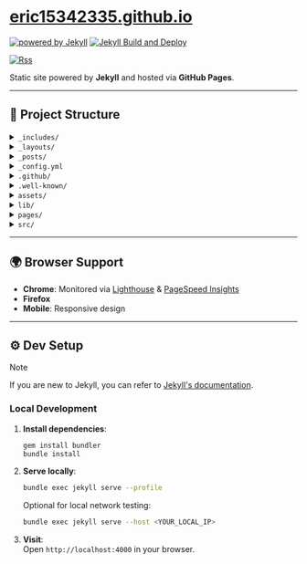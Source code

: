# [eric15342335.github.io](https://eric15342335.github.io)

[![powered by Jekyll](https://img.shields.io/badge/powered_by-Jekyll-yellow.svg)](https://jekyllrb.com)
[![Jekyll Build and Deploy](https://github.com/eric15342335/eric15342335.github.io/actions/workflows/jekyll-ci.yml/badge.svg)](https://github.com/eric15342335/eric15342335.github.io/actions/workflows/jekyll-ci.yml)

[![Rss](https://img.shields.io/badge/rss-F88900?style=for-the-badge&logo=rss&logoColor=white)](https://eric15342335.github.io/feed.xml)

Static site powered by **Jekyll** and hosted via **GitHub Pages**.

---

## 📂 Project Structure

<!-- markdownlint-disable MD033 -->

<details>
  <summary><code>_includes/</code></summary>
  Shared HTML components (e.g., headers, footers, analytics).
</details>

<details>
  <summary><code>_layouts/</code></summary>
  Templates for posts and pages.
</details>

<details>
  <summary><code>_posts/</code></summary>
  Markdown files for blog posts with date-based naming (YYYY-MM-DD-title.md).
</details>

<details>
  <summary><code>_config.yml</code></summary>
  Jekyll configuration file containing site settings, plugins, and metadata.
</details>

<details>
  <summary><code>.github/</code></summary>
  GitHub-specific files, including workflows for GitHub Actions.
</details>

<details>
  <summary><code>.well-known/</code></summary>
  Files for web standards (e.g., security policies, verification files).
</details>

<details>
  <summary><code>assets/</code></summary>
  Static assets and data files:
  <ul>
    <li><code>font/</code>: Self-hosted Inter font</li>
    <li><code>images/</code>: WebP images for blog posts, PWA manifest etc.</li>
    <li><code>manifest.json</code>: PWA configuration</li>
    <li><code>courses.json</code>: Course data</li>
  </ul>
</details>

<details>
  <summary><code>lib/</code></summary>
  Third-party libraries:
  <ul>
    <li>Syntax highlighting (<a href="https://highlightjs.org/">highlight.js</a>)</li>
    <li>GoatCounter analytics (<a href="https://github.com/arp242/goatcounter">count.js</a>)</li>
    <li>Copy button for code blocks (<a href="https://github.com/arronhunt/highlightjs-copy">highlightjs-copy</a>)</li>
  </ul>
</details>

<details>
  <summary><code>pages/</code></summary>
  Static HTML pages (e.g., <code>index.html</code>, <code>blog.html</code>).
</details>

<details>
  <summary><code>src/</code></summary>
  Source files:
  <ul>
    <li><code>css/</code>: Site styling</li>
    <li><code>js/</code>: Site functionality and interactivity</li>
  </ul>
</details>

<!-- markdown-enable MD033 --->

---

## 🌍 Browser Support

- **Chrome**: Monitored via [Lighthouse](https://developer.chrome.com/docs/lighthouse/overview) & [PageSpeed Insights](https://pagespeed.web.dev/analysis?url=https%3A%2F%2Feric15342335.github.io%2F)
- **Firefox**
- **Mobile**: Responsive design

---

## ⚙️ Dev Setup

> [!NOTE]
> If you are new to Jekyll, you can refer to [Jekyll's documentation](https://jekyllrb.com/docs/).

### Local Development

1. **Install dependencies**:

   ```bash
   gem install bundler
   bundle install
   ```

2. **Serve locally**:

   ```bash
   bundle exec jekyll serve --profile
   ```

   Optional for local network testing:

   ```bash
   bundle exec jekyll serve --host <YOUR_LOCAL_IP>
   ```

3. **Visit**:  
   Open `http://localhost:4000` in your browser.
